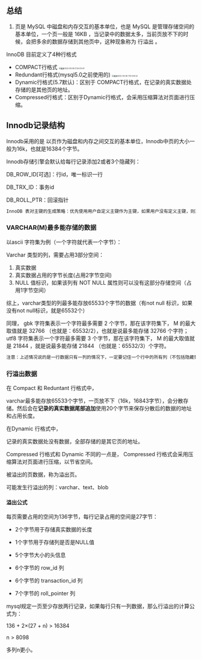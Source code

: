 ## 总结

1. 页是 MySQL 中磁盘和内存交互的基本单位，也是 MySQL 是管理存储空间的基本单位，一个页一般是 16KB ，当记录中的数据太多，当前页放不下的时候，会把多余的数据存储到其他页中，这种现象称为 行溢出 。 

InnoDB 目前定义了4种行格式

* COMPACT行格式
  <img src="/Users/sh00050ml/Desktop/typora/mysql/mysql是怎样运行的/pic/c4_compact.png" alt="截屏2022-09-08 下午4.03.47" style="zoom: 33%;" />
* Redundant行格式(mysql5.0之前使用的)
  <img src="/Users/sh00050ml/Library/Application Support/typora-user-images/c4_Redundant.png" alt="截屏2022-09-08 下午4.05.52" style="zoom:33%;" />
* Dynamic行格式(5.7默认)：区别于 COMPACT行格式，在记录的真实数据处存储的是其他页的地址。
* Compressed行格式：区别于Dynamic行格式，会采用压缩算法对页面进行压缩。



## Innodb记录结构

Innodb采用的是 以页作为磁盘和内存之间交互的基本单位，Innodb中页的大小一般为16k，也就是16384个字节。

Innodb存储引擎会默认给每行记录添加2或者3个隐藏列：

DB_ROW_ID[可选]：行id，唯一标识一行

DB_TRX_ID：事务id

DB_ROLL_PTR：回滚指针

```sql
InnoDB 表对主键的生成策略：优先使用用户自定义主键作为主键，如果用户没有定义主键，则选取一个 Unique 键作为主键，如果表中连 Unique 键都没有定义的话，则 InnoDB 会为表默认添加一个名为row_id 的隐藏列作为主键。也即：InnoDB存储引擎会为每条记录都添加transaction_id和 roll_pointer 这两个列，但是 row_id 是可选的（在没有自定义主键以及Unique键的情况下才会添加该列）。
```

###  VARCHAR(M)最多能存储的数据

以ascii 字符集为例（一个字符就代表一个字节）：

Varchar 类型的列，需要占用3部分空间：

1. 真实数据
2. 真实数据占用的字节长度(占用2字节空间)
3. NULL 值标识，如果该列有 NOT NULL 属性则可以没有这部分存储空间（占用1字节空间）

综上，varchar类型的列最多能存放65533个字节的数据（有not null 标识，如果没有not null标识，就是65532个）

同理， gbk 字符集表示一个字符最多需要 2 个字节，那在该字符集下， M 的最大取值就是 32766 （也就是：65532/2），也就是说最多能存储 32766 个字符；utf8 字符集表示一个字符最多需要 3 个字节，那在该字符集下， M 的最大取值就是 21844 ，就是说最多能存储 21844 （也就是：65532/3）个字符。



```sql
注意：上述情况说的是一行数据只有一列的情况下，一定要记住一个行中的所有列（不包括隐藏列和记录头信息）占用的字节长度加起来不能超过65535个字节！
```

### 行溢出数据

在 Compact 和 Reduntant 行格式中，

varchar最多能存放65533个字节，一页放不下（16k，16843字节），会分散存储。然后会在**记录的真实数据尾部追加**使用20个字节来保存分散后的数据的地址和占用长度。

在Dynamic 行格式中，

记录的真实数据处没有数据，全部存储的是其它页的地址。

Compressed 行格式和 Dynamic 不同的一点是， Compressed 行格式会采用压缩算法对页面进行压缩，以节省空间。



被溢出的页数据，称为溢出页。

可能发生行溢出的列：varchar、text、blob

#### 溢出公式

每页需要占用的空间为136字节，每行记录占用的空间是27字节：

* 2个字节用于存储真实数据的长度

* 1个字节用于存储列是否是NULL值 

* 5个字节大小的头信息

* 6个字节的 row_id 列 

* 6个字节的 transaction_id 列 

* 7个字节的 roll_pointer 列

mysql规定一页至少存放两行记录，如果每行只有一列数据，那么行溢出的计算公式为：

136 + 2×(27 + n) > 16384

n > 8098

多列n更小。



